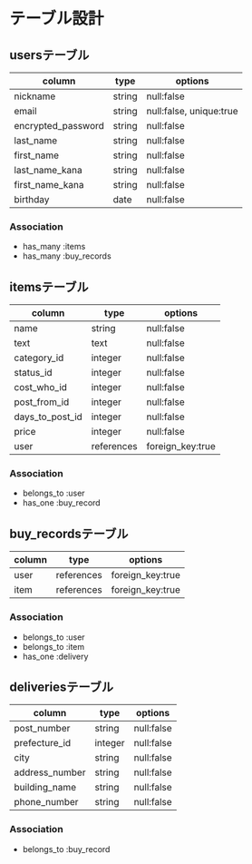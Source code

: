 # テーブル設計

## usersテーブル

|        column        |   type  |         options         |
| -------------------- | ------- | ----------------------- |
|       nickname       |  string |       null:false        |
|         email        |  string | null:false, unique:true |
|  encrypted_password  |  string |       null:false        |
|      last_name       |  string |       null:false        |
|      first_name      |  string |       null:false        |
|    last_name_kana    |  string |       null:false        |
|   first_name_kana    |  string |       null:false        |
|        birthday      |   date  |       null:false        |


### Association

- has_many :items
- has_many :buy_records

## itemsテーブル

|      column      |     type   |      options     |
| ---------------- | ---------- | ---------------- |
|       name       |    string  |    null:false    |
|       text       |    text    |    null:false    |
|    category_id   |   integer  |    null:false    |
|     status_id    |   integer  |    null:false    |
|    cost_who_id   |   integer  |    null:false    |
|   post_from_id   |   integer  |    null:false    |
|  days_to_post_id |   integer  |    null:false    |
|       price      |   integer  |    null:false    |
|        user      | references | foreign_key:true |

### Association

- belongs_to :user
- has_one :buy_record

## buy_recordsテーブル

|  column |    type    |     options      |
| ------- | ---------- | ---------------- |
|   user  | references | foreign_key:true |
|   item  | references | foreign_key:true |

### Association

- belongs_to :user
- belongs_to :item
- has_one :delivery

## deliveriesテーブル

|     column     |   type  |   options  |
| -------------- | ------- | ---------- |
|   post_number  |  string | null:false |
|  prefecture_id | integer | null:false |
|      city      |  string | null:false |
| address_number |  string | null:false |
|  building_name |  string | null:false |
|  phone_number  |  string | null:false |

### Association

- belongs_to :buy_record